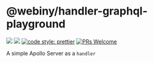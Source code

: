 # @webiny/handler-graphql-playground
[![](https://img.shields.io/npm/dw/@webiny/handler-graphql-playground.svg)](https://www.npmjs.com/package/@webiny/handler-graphql-playground) 
[![](https://img.shields.io/npm/v/@webiny/handler-graphql-playground.svg)](https://www.npmjs.com/package/@webiny/handler-graphql-playground)
[![code style: prettier](https://img.shields.io/badge/code_style-prettier-ff69b4.svg?style=flat-square)](https://github.com/prettier/prettier)
[![PRs Welcome](https://img.shields.io/badge/PRs-welcome-brightgreen.svg?style=flat-square)](http://makeapullrequest.com)

A simple Apollo Server as a `handler` 
